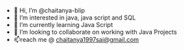 - 👋 Hi, I’m @chaitanya-blip
- 👀 I’m interested in java, java script and SQL
- 🌱 I’m currently learning Java Script
- 💞️ I’m looking to collaborate on working with Java Projects
- 📫reach me @ chaitanya1997sai@gmail.com

<!---
chaitanya-blip/chaitanya-blip is a ✨ special ✨ repository because its `README.md` (this file) appears on your GitHub profile.
You can click the Preview link to take a look at your changes.
--->
